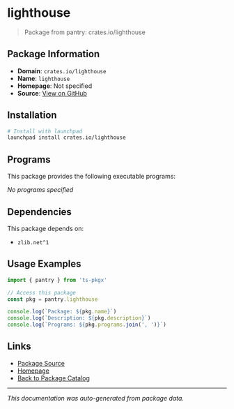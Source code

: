 # lighthouse

> Package from pantry: crates.io/lighthouse

## Package Information

- **Domain**: `crates.io/lighthouse`
- **Name**: `lighthouse`
- **Homepage**: Not specified
- **Source**: [View on GitHub](https://github.com/pkgxdev/pantry/tree/main/projects/crates.io/lighthouse/package.yml)

## Installation

```bash
# Install with launchpad
launchpad install crates.io/lighthouse
```

## Programs

This package provides the following executable programs:

*No programs specified*

## Dependencies

This package depends on:

- `zlib.net^1`

## Usage Examples

```typescript
import { pantry } from 'ts-pkgx'

// Access this package
const pkg = pantry.lighthouse

console.log(`Package: ${pkg.name}`)
console.log(`Description: ${pkg.description}`)
console.log(`Programs: ${pkg.programs.join(', ')}`)
```

## Links

- [Package Source](https://github.com/pkgxdev/pantry/tree/main/projects/crates.io/lighthouse/package.yml)
- [Homepage](#)
- [Back to Package Catalog](../../../package-catalog.md)

---

*This documentation was auto-generated from package data.*

